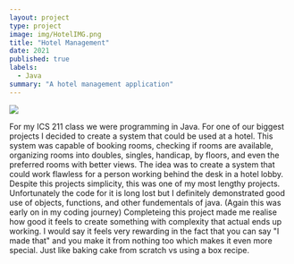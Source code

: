 ```yaml
---
layout: project
type: project
image: img/HotelIMG.png
title: "Hotel Management"
date: 2021
published: true
labels:
  - Java
summary: "A hotel management application"
---
```


<img class="img-fluid" src="../img/HotelIMG.png">

For my ICS 211 class we were programming in Java. For one of our biggest projects I decided to create a system that could be used at a hotel. This system was capable of booking rooms, checking if rooms are available, organizing rooms into doubles, singles, handicap, by floors, and even the preferred rooms with better views. The idea was to create a system that could work flawless for a person working behind the desk in a hotel lobby. 
Despite this projects simplicity, this was one of my most lengthy projects. Unfortunately the code for it is long lost but I definitely demonstrated good use of objects, functions, and other fundementals of java. (Again this was early on in my coding journey) Completeing this project made me realise how good it feels to create something with complexity that actual ends up working. I would say it feels very rewarding in the fact that you can say "I made that" and you make it from nothing too which makes it even more special. Just like baking cake from scratch vs using a box recipe.
